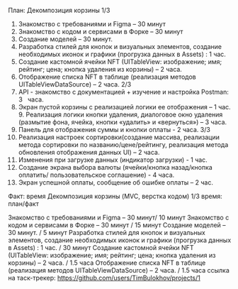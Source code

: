 План:
Декомпозиция корзины 
1/3 
1. Знакомство с требованиями и Figma – 30 минут 
2. Знакомство с кодом и сервисами в Форке – 30 минут 
3. Создание моделей – 30 минут. 
4. Разработка стилей для кнопок и визуальных элементов, создание необходимых иконок и графики (прогрузка данных в Assets) : 1 час. 
5. Создание кастомной ячейки NFT (UITableView: изображение; имя; рейтинг; цена; кнопка удаления из корзины) – 2 часа. 
6. Отображение списка NFT в таблице (реализация методов UITableViewDataSource) – 2 часа. 
2/3 
7. API - знакомство с документацией +  изучение и настройка Postman: 3   часа.
8. Экран пустой корзины с реализацией логики ее отображения – 1 час. 9. Реализация логики кнопки удаления, диалоговое окно удаления (размытие фона, ячейка, кнопки «удалить» и «вернуться») – 3 часа. 
10. Панель для отображения суммы и кнопки оплаты - 2 часа. 
3/3 
11. Реализация настроек сортировки(создание массива, реализации метода сортировки по названию/цене/рейтингу, реализация метода обновления отображения данных UI) – 2 часа. 
12. Изменения при загрузке данных (индикатор загрузки) - 1 час. 
13. Создание экрана выбора валюты (ячейки/кнопка назад/кнопка оплатить/ пользовательское соглашение) - 4 часа. 
14. Экран успешной оплаты, сообщение об ошибке оплаты – 2 час.

Факт: время
Декомпозиция корзины (MVC, верстка кодом)
1/3
время: план/факт

Знакомство с требованиями и Figma – 30 минут/ 10 минут
Знакомство с кодом и сервисами в Форке – 30 минут / 15 минут
Создание моделей – 30 минут. / 5 минут
Разработка стилей для кнопок и визуальных элементов, создание необходимых иконок и графики (прогрузка данных в Assets) : 1 час. / 30 минут
Создание кастомной ячейки NFT (UITableView: изображение; имя; рейтинг; цена; кнопка удаления из корзины) – 2 часа. / 1.5 часа
Отображение списка NFT в таблице (реализация методов UITableViewDataSource) – 2 часа. / 1.5 часа
ссылка на таск-трекер: https://github.com/users/TimBulokhov/projects/1
